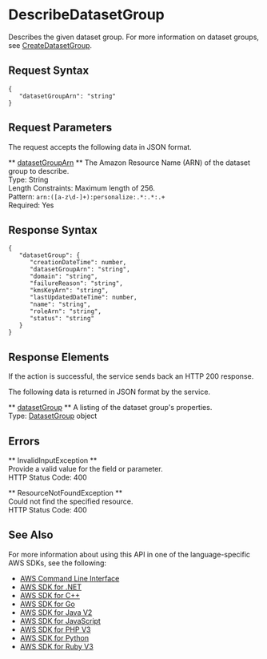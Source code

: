 # DescribeDatasetGroup<a name="API_DescribeDatasetGroup"></a>

Describes the given dataset group\. For more information on dataset groups, see [CreateDatasetGroup](https://docs.aws.amazon.com/personalize/latest/dg/API_CreateDatasetGroup.html)\.

## Request Syntax<a name="API_DescribeDatasetGroup_RequestSyntax"></a>

```
{
   "datasetGroupArn": "string"
}
```

## Request Parameters<a name="API_DescribeDatasetGroup_RequestParameters"></a>

The request accepts the following data in JSON format\.

 ** [datasetGroupArn](#API_DescribeDatasetGroup_RequestSyntax) **   <a name="personalize-DescribeDatasetGroup-request-datasetGroupArn"></a>
The Amazon Resource Name \(ARN\) of the dataset group to describe\.  
Type: String  
Length Constraints: Maximum length of 256\.  
Pattern: `arn:([a-z\d-]+):personalize:.*:.*:.+`   
Required: Yes

## Response Syntax<a name="API_DescribeDatasetGroup_ResponseSyntax"></a>

```
{
   "datasetGroup": { 
      "creationDateTime": number,
      "datasetGroupArn": "string",
      "domain": "string",
      "failureReason": "string",
      "kmsKeyArn": "string",
      "lastUpdatedDateTime": number,
      "name": "string",
      "roleArn": "string",
      "status": "string"
   }
}
```

## Response Elements<a name="API_DescribeDatasetGroup_ResponseElements"></a>

If the action is successful, the service sends back an HTTP 200 response\.

The following data is returned in JSON format by the service\.

 ** [datasetGroup](#API_DescribeDatasetGroup_ResponseSyntax) **   <a name="personalize-DescribeDatasetGroup-response-datasetGroup"></a>
A listing of the dataset group's properties\.  
Type: [DatasetGroup](API_DatasetGroup.md) object

## Errors<a name="API_DescribeDatasetGroup_Errors"></a>

 ** InvalidInputException **   
Provide a valid value for the field or parameter\.  
HTTP Status Code: 400

 ** ResourceNotFoundException **   
Could not find the specified resource\.  
HTTP Status Code: 400

## See Also<a name="API_DescribeDatasetGroup_SeeAlso"></a>

For more information about using this API in one of the language\-specific AWS SDKs, see the following:
+  [AWS Command Line Interface](https://docs.aws.amazon.com/goto/aws-cli/personalize-2018-05-22/DescribeDatasetGroup) 
+  [AWS SDK for \.NET](https://docs.aws.amazon.com/goto/DotNetSDKV3/personalize-2018-05-22/DescribeDatasetGroup) 
+  [AWS SDK for C\+\+](https://docs.aws.amazon.com/goto/SdkForCpp/personalize-2018-05-22/DescribeDatasetGroup) 
+  [AWS SDK for Go](https://docs.aws.amazon.com/goto/SdkForGoV1/personalize-2018-05-22/DescribeDatasetGroup) 
+  [AWS SDK for Java V2](https://docs.aws.amazon.com/goto/SdkForJavaV2/personalize-2018-05-22/DescribeDatasetGroup) 
+  [AWS SDK for JavaScript](https://docs.aws.amazon.com/goto/AWSJavaScriptSDK/personalize-2018-05-22/DescribeDatasetGroup) 
+  [AWS SDK for PHP V3](https://docs.aws.amazon.com/goto/SdkForPHPV3/personalize-2018-05-22/DescribeDatasetGroup) 
+  [AWS SDK for Python](https://docs.aws.amazon.com/goto/boto3/personalize-2018-05-22/DescribeDatasetGroup) 
+  [AWS SDK for Ruby V3](https://docs.aws.amazon.com/goto/SdkForRubyV3/personalize-2018-05-22/DescribeDatasetGroup) 